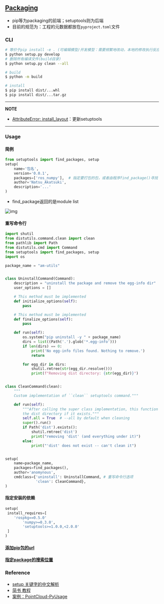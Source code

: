 ## [Packaging](https://setuptools.pypa.io/en/latest/userguide/index.html)

- pip等为packaging的前端；setuptools则为后端
- 目前的规范为：工程的元数据都放在`pyproject.toml`文件

### CLI

```bash
# 等价于pip install -e . (可编辑模型/开发模型：需要频繁地改动，本地的修改执行反应到安装的包上)
$ python setup.py develop
# 删除所有编译文件(build目录)
$ python setup.py clean --all

# build
$ python -m build

# install
$ pip install dist/...whl
$ pip install dist/...tar.gz
```

---

**NOTE**

* [AttributeError: install_layout](https://stackoverflow.com/questions/36296134/attributeerror-install-layout-when-attempting-to-install-a-package-in-a-virtual)：更新setuptools

---

### Usage

#### 简例

```python
from setuptools import find_packages, setup
setup(
    name='包名',
    version='0.0.1',
    packages=['ros_numpy'],  # 指定要打包的包，或者由程序find_package()寻找
    author='Natsu_Akatsuki',
    description='...'
)
```

* find_package返回的是module list

![img](https://natsu-akatsuki.oss-cn-guangzhou.aliyuncs.com/img/meeAd0u0LQ1Nfucc.png!thumbnail)

#### 重写命令行

```python
import shutil
from distutils.command.clean import clean
from pathlib import Path
from distutils.cmd import Command
from setuptools import find_packages, setup
import os

package_name = "am-utils"


class UninstallCommand(Command):
    description = "uninstall the package and remove the egg-info dir"
    user_options = []

    # This method must be implemented
    def initialize_options(self):
        pass

    # This method must be implemented
    def finalize_options(self):
        pass

    def run(self):
        os.system("pip uninstall -y " + package_name)
        dirs = list((Path('.').glob('*.egg-info')))
        if len(dirs) == 0:
            print('No egg-info files found. Nothing to remove.')
            return

        for egg_dir in dirs:
            shutil.rmtree(str(egg_dir.resolve()))
            print(f"Removing dist directory: {str(egg_dir)}")


class CleanCommand(clean):
    """
    Custom implementation of ``clean`` setuptools command."""

    def run(self):
        """After calling the super class implementation, this function removes
        the dist directory if it exists."""
        self.all = True  # --all by default when cleaning
        super().run()
        if Path('dist').exists():
            shutil.rmtree('dist')
            print("removing 'dist' (and everything under it)")
        else:
            print("'dist' does not exist -- can't clean it")


setup(
    name=package_name,
    packages=find_packages(),
    author='anomynous',
    cmdclass={'uninstall': UninstallCommand, # 重写命令行选项
              'clean': CleanCommand},
)

```

#### 指定安装的依赖

```python
setup(
 install_requires=[
    'rospkg==0.5.0'
        'numpy>=0.3.0',
        'setuptools>=1.0.0,<2.0.0'
 ]
)
```

#### [添加pip包的url](https://peps.python.org/pep-0633/)

#### [指定package的搜索位置](https://setuptools.pypa.io/en/latest/userguide/pyproject_config.html)

### Reference

* [setup 关键字的中文解析](https://www.cnblogs.com/xueweihan/p/12030457.html)
* [简书 教程](http://www.smartredirect.de/redir/clickGate.php?u=IgKHHLBT&m=1&p=8vZ5ugFkSx&t=vHbSdnLT&st=&s=&url=http%3A%2F%2Fwww.smartredirect.de%2Fredir%2FclickGate.php%3Fu%3DIgKHHLBT%26m%3D1%26p%3D8vZ5ugFkSx%26t%3DvHbSdnLT%26st%3D%26s%3D%26url%3Dhttps%3A%2F%2Fwww.jianshu.com%2Fp%2F9a5e7c935273%26r%3Dhttps%3A%2F%2Fshimo.im%2Fdocs%2FgK6WtttVjdytQgCX&r=https%3A%2F%2Fshimo.im%2Fdocs%2FgK6WtttVjdytQgCX)
* [案例：PointCloud-PyUsage](https://github.com/Natsu-Akatsuki/PointCloud-PyUsage)
